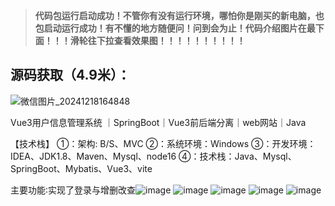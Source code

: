 > **代码包运行启动成功！不管你有没有运行环境，哪怕你是刚买的新电脑，也包启动运行成功！有不懂的地方随便问！问到会为止！代码介绍图片在最下面！！！滑轮往下拉查看效果图！！！！！！！！！！**
## 源码获取（4.9米）：
![微信图片_20241218164848](https://github.com/user-attachments/assets/728a9cbf-c99d-4183-8970-3884ed6287c1)

Vue3用户信息管理系统 ｜SpringBoot｜Vue3前后端分离｜web网站｜Java


【技术栈】
①：架构: B/S、MVC
②：系统环境：Windows
③：开发环境：IDEA、JDK1.8、Maven、Mysql、node16
④：技术栈：Java、Mysql、SpringBoot、Mybatis、Vue3、vite

主要功能∶实现了登录与增删改查![image](https://github.com/user-attachments/assets/35b586ff-6e2c-4590-9386-657ca455e154)
![image](https://github.com/user-attachments/assets/8eb3a037-a642-4732-b44a-4e230919a0c8)
![image](https://github.com/user-attachments/assets/14a0556b-4bed-457a-8051-c2142b3827ae)
![image](https://github.com/user-attachments/assets/55105394-d0e5-4248-9b40-e81da60192d4)
![image](https://github.com/user-attachments/assets/ac397d3c-fe63-402c-a6f3-4353e9c7acc2)
